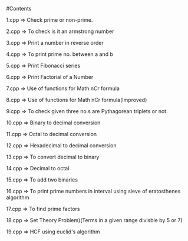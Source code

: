 #Contents

1.cpp => Check prime or non-prime.

2.cpp => To check is it an armstrong number

3.cpp => Print a number in reverse order

4.cpp => To print prime no. between a and b

5.cpp => Print Fibonacci series

6.cpp => Print Factorial of a Number

7.cpp => Use of functions for Math nCr formula

8.cpp => Use of functions for Math nCr formula(Improved)

9.cpp => To check given three no.s are Pythagorean triplets or not.

10.cpp => Binary to decimal conversion

11.cpp => Octal to decimal conversion

12.cpp => Hexadecimal to decimal conversion

13.cpp => To convert decimal to binary

14.cpp => Decimal to octal 

15.cpp => To add two binaries

16.cpp => To print prime numbers in interval using sieve of eratosthenes algorithm

17.cpp => To find prime factors

18.cpp => Set Theory Problem)(Terms in a given range divisble by 5 or 7)

19.cpp => HCF using euclid's algorithm
